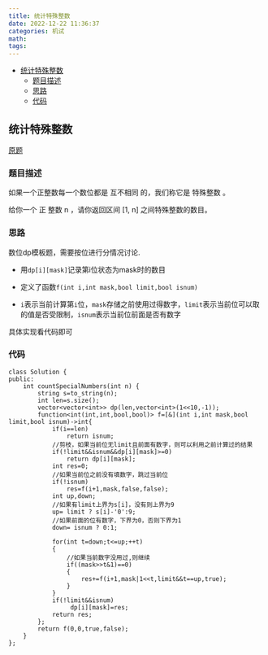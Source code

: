 ```yaml
---
title: 统计特殊整数
date: 2022-12-22 11:36:37
categories: 机试
math:
tags:
---
```

<!-- TOC -->

- [统计特殊整数](#统计特殊整数)
    - [题目描述](#题目描述)
    - [思路](#思路)
    - [代码](#代码)

<!-- /TOC -->
## 统计特殊整数
[原题](https://leetcode.cn/problems/count-special-integers/description/)
### 题目描述
如果一个正整数每一个数位都是 互不相同 的，我们称它是 特殊整数 。

给你一个 正 整数 n ，请你返回区间 [1, n] 之间特殊整数的数目。

### 思路
数位dp模板题，需要按位进行分情况讨论.
* 用`dp[i][mask]`记录第i位状态为mask时的数目

* 定义了函数`f(int i,int mask,bool limit,bool isnum)`

* `i`表示当前计算第`i`位，`mask`存储之前使用过得数字，`limit`表示当前位可以取的值是否受限制，`isnum`表示当前位前面是否有数字

具体实现看代码即可
### 代码
```
class Solution {
public:
    int countSpecialNumbers(int n) {
        string s=to_string(n);
        int len=s.size();
        vector<vector<int>> dp(len,vector<int>(1<<10,-1));
        function<int(int,int,bool,bool)> f=[&](int i,int mask,bool limit,bool isnum)->int{
            if(i==len)
                return isnum;
            //剪枝，如果当前位无limit且前面有数字，则可以利用之前计算过的结果
            if(!limit&&isnum&&dp[i][mask]>=0)
                return dp[i][mask];
            int res=0;
            //如果当前位之前没有填数字，跳过当前位
            if(!isnum)
                res=f(i+1,mask,false,false);
            int up,down;
            //如果有limit上界为s[i]，没有则上界为9
            up= limit ? s[i]-'0':9;
            //如果前面的位有数字，下界为0，否则下界为1
            down= isnum ? 0:1;
            
            for(int t=down;t<=up;++t)
            {
                //如果当前数字没用过,则继续
                if((mask>>t&1)==0)
                {
                    res+=f(i+1,mask|1<<t,limit&&t==up,true);
                }
            }
            if(!limit&&isnum)
                 dp[i][mask]=res;
            return res;
        };
        return f(0,0,true,false);
    }
};
```